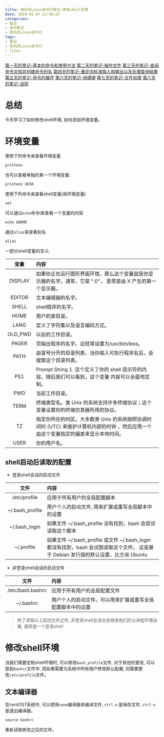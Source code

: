 ```yaml
---
title: 快乐的Linux命令行笔记-修改shell环境
date: 2019-02-07 23:39:25
categories:
- 笔记
- 读书笔记
- 快乐的Linux命令行
tags:
- 笔记
- 快乐的Linux命令行
- linux
---
```


[第一天的笔记-基本的命令和使用方法](/note/read_note/The_Linux_Command_Line/The-Linux-Command-Line-read-note-1Day.html)
[第二天的笔记-操作文件](/note/read_note/The_Linux_Command_Line/The-Linux-Command-Line-read-note-2Day.html)
[第三天的笔记-查阅命令文档并创建命令别名](/note/read_note/The_Linux_Command_Line/The-Linux-Command-Line-read-note-3Day.html)
[第四天的笔记-重定向标准输入和输出以及处理查询结果](/note/read_note/The_Linux_Command_Line/The-Linux-Command-Line-read-note-4Day.html)
[第五天的笔记-命令的展开](/note/read_note/The_Linux_Command_Line/The-Linux-Command-Line-read-note-5Day.html)
[第六天的笔记-快捷键](/note/read_note/The_Linux_Command_Line/The-Linux-Command-Line-read-note-6Day.html)
[第七天的笔记-文件权限](/note/read_note/The_Linux_Command_Line/The-Linux-Command-Line-read-note-7Day.html)
[第八天的笔记-进程](/note/read_note/The_Linux_Command_Line/The-Linux-Command-Line-read-note-8Day.html)

# 总结
今天学习了如何修改shell环境, 如何添加环境变量。
<!--more-->
# 环境变量

使用下列命令来查看环境变量

```shell
printenv
```
也可以查看单独的某一个环境变量:

```shell
printenv UESR
```

使用下列命令来查看shell变量(和环境变量)

```shell
set
```

可以通过`echo`命令l来查看一个变量的内容

```shell
echo $HOME
```

通过`alias`来查看别名

```shell
alias
```

一部分shell变量的含义:

| 变量 | 内容 |
| :--: | :-- |
| DISPLAY | 	如果你正在运行图形界面环境，那么这个变量就是你显示器的名字。通常，它是 ":0"， 意思是由 X 产生的第一个显示器。 |
| EDITOR | 文本编辑器的名字。 |
| SHELL | shell程序的名字。 |
| HOME | 用户的家目录。 |
| LANG | 定义了字符集以及语言编码方式。 |
| OLD_PWD | 以前的工作目录。 |
| PAGER | 页输出程序的名字。这经常设置为/usr/bin/less。 |
| PATH | 由冒号分开的目录列表，当你输入可执行程序名后，会搜索这个目录列表。|
| PS1 | Prompt String 1. 这个定义了你的 shell 提示符的内容。随后我们可以看到，这个变量 内容可以全面地定制。 |
| PWD | 当前工作目录。 |
| TERM | 终端类型名。类 Unix 的系统支持许多终端协议；这个变量设置你的终端仿真器所用的协议。 |
| TZ | 指定你所在的时区。大多数类 Unix 的系统按照协调时间时 (UTC) 来维护计算机内部的时钟 ，然后应用一个由这个变量指定的偏差来显示本地时间。 |
| USER | 你的用户名。 |

## shell启动后读取的配置

* 登录shell会话的启动文件

| 文件 | 内容 |
| :---: | :-- |
| /etc/profile | 应用于所有用户的全局配置脚本 |
| ~/.bash_profile | 用户个人的启动文件, 用来扩展或重写全局脚本中的设置 |
| ~/.bash_login | 如果文件 ~/.bash_profile 没有找到，bash 会尝试读取这个脚本 |
| ~/.profile | 如果文件 ~/.bash_profile 或文件 ~/.bash_login 都没有找到，bash 会试图读取这个文件。 这是基于 Debian 发行版的默认设置，比方说 Ubuntu |

* 非登录shell会话的启动文件

| 文件 | 内容 |
| :--: | :-- |
| /etc/bash.bashrc | 应用于所有用户的全局配置文件 |
| ~/.bashrc | 用户个人的启动文件。可以用来扩展或重写全局配置脚本中的设置 |

> 除了读取以上启动文件之外, 非登录shell会话也会继承他们的父进程环境设置, 通常是一个登录shell

# 修改shell环境

当我们需要定制shell环境时, 可以修改`bash_profile`文件, 对于其他的更改, 可以放到`bashrc`文件中, 而如果需要为系统中所有用户修改默认配置, 则需要更改`/etc/profile`文件。

## 文本编译器

在centOS7系统中, 可以使用`nano`编译器来编译文件, `ctrl-o` 是保存文件, `ctrl-x` 是退出编译器。

```shell
source bashrc
```

重新读取修改之后的文件。
